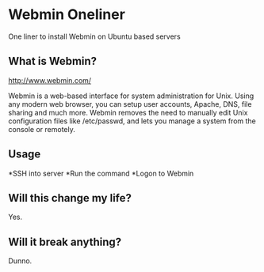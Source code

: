 # Webmin Oneliner
One liner to install Webmin on Ubuntu based servers

## What is Webmin?

http://www.webmin.com/

Webmin is a web-based interface for system administration for Unix. Using any modern web browser, you can setup user accounts, Apache, DNS, file sharing and much more. Webmin removes the need to manually edit Unix configuration files like /etc/passwd, and lets you manage a system from the console or remotely.

## Usage

*SSH into server
*Run the command
*Logon to Webmin

## Will this change my life?

Yes.

## Will it break anything?

Dunno.
